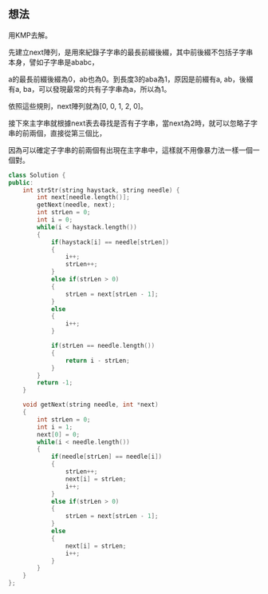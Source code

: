 ## 想法
用KMP去解。

先建立next陣列，是用來紀錄子字串的最長前綴後綴，其中前後綴不包括子字串本身，譬如子字串是ababc，

a的最長前綴後綴為0，ab也為0。到長度3的aba為1，原因是前綴有a, ab，後綴有a, ba，可以發現最常的共有子字串為a，所以為1。

依照這些規則，next陣列就為[0, 0, 1, 2, 0]。

接下來主字串就根據next表去尋找是否有子字串，當next為2時，就可以忽略子字串的前兩個，直接從第三個比，

因為可以確定子字串的前兩個有出現在主字串中，這樣就不用像暴力法一樣一個一個對。

```CPP
class Solution {
public:
    int strStr(string haystack, string needle) {
        int next[needle.length()];
        getNext(needle, next);
        int strLen = 0;
        int i = 0;
        while(i < haystack.length())
        {
            if(haystack[i] == needle[strLen])
            {
                i++;
                strLen++;
            }
            else if(strLen > 0)
            {
                strLen = next[strLen - 1];
            }
            else
            {
                i++;
            }

            if(strLen == needle.length())
            {
                return i - strLen;
            }
        }
        return -1;
    }

    void getNext(string needle, int *next)
    {
        int strLen = 0;
        int i = 1;
        next[0] = 0;
        while(i < needle.length())
        {
            if(needle[strLen] == needle[i])
            {
                strLen++;
                next[i] = strLen;
                i++;
            }
            else if(strLen > 0)
            {
                strLen = next[strLen - 1];
            }
            else
            {   
                next[i] = strLen;
                i++;
            }
        }
    }
};
```